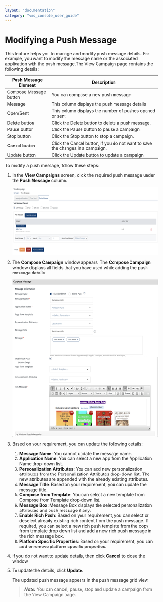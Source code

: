 ```yaml
---
layout: "documentation"
category: "vms_console_user_guide"
---
```

                            

Modifying a Push Message
========================

This feature helps you to manage and modify push message details. For example, you want to modify the message name or the associated application with the push message.The View Campaign page contains the following details:

  
| Push Message Element | Description |
| --- | --- |
| Compose Message button | You can compose a new push message |
| Message | This column displays the push message details |
| Open/Sent | This column displays the number of pushes opened or sent |
| Delete button | Click the Delete button to delete a push message. |
| Pause button | Click the Pause button to pause a campaign |
| Stop button | Click the Stop button to stop a campaign. |
| Cancel button | Click the Cancel button, if you do not want to save the changes in a campaign. |
| Update button | Click the Update button to update a campaign |

To modify a push message, follow these steps:

1.  In the **View Campaigns** screen, click the required push message under the **Push Message** column.
    
    ![](../Resources/Images/Engagement/Campaign/viewcamppush_591x273.png)
    
2.  The **Compose Campaign** window appears. The **Compose Campaign** window displays all fields that you have used while adding the push message details.
    
    ![](../Resources/Images/Engagement/Campaign/modifypushmsg_599x642.png)
    
3.  Based on your requirement, you can update the following details:
    1.  **Message Name**: You cannot update the message name.
    2.  **Application Name**: You can select a new app from the Application Name drop-down list.
    3.  **Personalization Attributes**: You can add new personalization attributes from the Personalization Attributes drop-down list. The new attributes are appended with the already existing attributes.
    4.  **Message Title**: Based on your requirement, you can update the message title.
    5.  **Compose from Template**: You can select a new template from Compose from Template drop-down list.
    6.  **Message Box**: Message Box displays the selected personalization attributes and push message if any.
    7.  **Enable Rich Push**: Based on your requirement, you can select or deselect already existing rich content from the push message. If required, you can select a new rich push template from the copy from template drop down list and add a new rich push message in the rich message box.
    8.  **Platform Specific Properties**: Based on your requirement, you can add or remove platform specific properties.
4.  If you do not want to update details, then click **Cancel** to close the window
5.  To update the details, click **Update**.
    
    The updated push message appears in the push message grid view.
    
    > **_Note:_** You can cancel, pause, stop and update a campaign from the View Campaign page.
